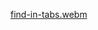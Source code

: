 [find-in-tabs.webm](https://github.com/user-attachments/assets/915499ca-2f8e-4714-9190-956a2169a70a)
